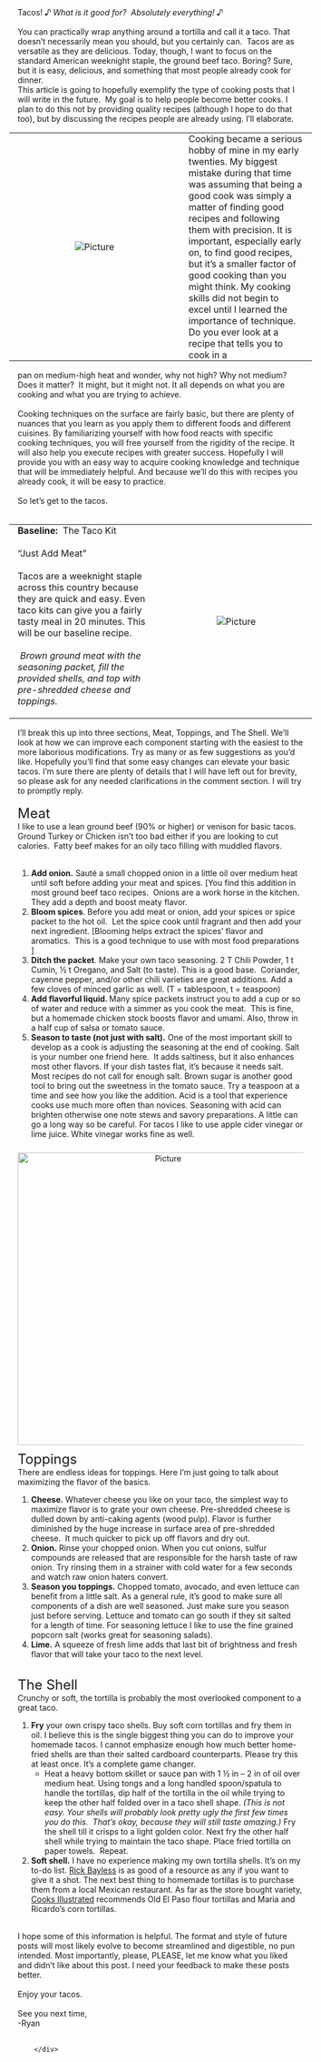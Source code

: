 ---
---

<div class="blog-content">
				<div class="paragraph" style="text-align:left;">Tacos! <em>&#9834; What is it good for?&nbsp; Absolutely everything! </em><em>&#9834;</em>&nbsp;<br />&#8203;<br />You can practically wrap anything around a tortilla and call it a taco. That doesn&rsquo;t necessarily mean you should, but you certainly can.&nbsp; Tacos are as versatile as they are delicious. Today, though, I want to focus on the standard American weeknight staple, the ground beef taco. Boring? Sure, but it is easy, delicious, and something that most people already cook for dinner.&nbsp; &nbsp;&nbsp;<br />This article is going to hopefully exemplify the type of cooking posts that I will write in the future.&nbsp; My goal is to help people become better cooks. I plan to do this not by providing quality recipes (although I hope to do that too), but by discussing the recipes people are already using. I&rsquo;ll elaborate.</div>  <div><div class="wsite-multicol"><div class="wsite-multicol-table-wrap" style="margin:0 -15px;"> 	<table class="wsite-multicol-table"> 		<tbody class="wsite-multicol-tbody"> 			<tr class="wsite-multicol-tr"> 				<td class="wsite-multicol-col" style="width:56.462585034014%; padding:0 15px;"> 					 						  <div><div class="wsite-image wsite-image-border-none " style="padding-top:10px;padding-bottom:10px;margin-left:0;margin-right:0;text-align:center"> <a> <img src="{{ site.url }}{{ site.baseurl }}/images/two-tacos.jpg" alt="Picture" style="width:auto;max-width:100%" /> </a> <div style="display:block;font-size:90%"></div> </div></div>   					 				</td>				<td class="wsite-multicol-col" style="width:43.537414965986%; padding:0 15px;"> 					 						  <div class="paragraph" style="text-align:left;">&#8203;Cooking became a serious hobby of mine in my early twenties. My biggest mistake during that time was assuming that being a good cook was simply a matter of finding good recipes and following them with precision. It is important, especially early on, to find good recipes, but it&rsquo;s a smaller factor of good cooking than you might think. My cooking skills did not begin to excel until I learned the importance of technique. Do you ever look at a recipe that tells you to cook in a&nbsp;</div>   					 				</td>			</tr> 		</tbody> 	</table> </div></div></div>  <div class="paragraph" style="text-align:left;"><span>pan on medium-high heat and wonder, why not high? Why not medium? Does it matter?&nbsp; It might, but it might not. It all depends on what you are cooking and what you are trying to achieve. &nbsp;</span><br /><br />&#8203;Cooking techniques on the surface are fairly basic, but there are plenty of nuances that you learn as you apply them to different foods and different cuisines. By familiarizing yourself with how food reacts with specific cooking techniques, you will free yourself from the rigidity of the recipe. It will also help you execute recipes with greater success. Hopefully I will provide you with an easy way to acquire cooking knowledge and technique that will be immediately helpful. And because we&rsquo;ll do this with recipes you already cook, it will be easy to practice.<br />&#8203;<br />So let&rsquo;s get to the tacos.<br /><br /></div>  <div><div class="wsite-multicol"><div class="wsite-multicol-table-wrap" style="margin:0 -15px;"> 	<table class="wsite-multicol-table"> 		<tbody class="wsite-multicol-tbody"> 			<tr class="wsite-multicol-tr"> 				<td class="wsite-multicol-col" style="width:50%; padding:0 15px;"> 					 						  <div class="paragraph" style="text-align:left;"><strong>Baseline:</strong>&nbsp; The Taco Kit<br /><br />&ldquo;Just Add Meat&rdquo;&nbsp;<br /><br />Tacos are a weeknight staple across this country because they are quick and easy. Even taco kits can give you a fairly tasty meal in 20 minutes. This will be our baseline recipe.<br /><br /><em>&nbsp;Brown ground meat with the seasoning packet, fill the provided shells, and top with pre-shredded cheese and toppings. </em><br /><br /></div>   					 				</td>				<td class="wsite-multicol-col" style="width:50%; padding:0 15px;"> 					 						  <div><div class="wsite-image wsite-image-border-none " style="padding-top:10px;padding-bottom:10px;margin-left:0;margin-right:0;text-align:center"> <a> <img src="{{ site.url }}{{ site.baseurl }}/images/mexi-hat.png" alt="Picture" style="width:auto;max-width:100%" /> </a> <div style="display:block;font-size:90%"></div> </div></div>   					 				</td>			</tr> 		</tbody> 	</table> </div></div></div>  <div class="paragraph" style="text-align:left;"><span>I&rsquo;ll break this up into three sections, Meat, Toppings, and The Shell. We&rsquo;ll look at how we can improve each component starting with the easiest to the more laborious modifications. Try as many or as few suggestions as you&rsquo;d like. Hopefully you&rsquo;ll find that some easy changes can elevate your basic tacos. I&rsquo;m&nbsp;&#8203;sure there are plenty of details that I will have left out for brevity, so please ask for any needed clarifications in the comment section. I will try to promptly reply.</span></div>  <div class="paragraph" style="text-align:left;">&nbsp;<br /><font size="5">Meat</font><br />I like to use a lean ground beef (90% or higher) or venison for basic tacos.&nbsp; Ground Turkey or Chicken isn&rsquo;t too bad either if you are looking to cut calories.&nbsp; Fatty beef makes for an oily taco filling with muddled flavors.&nbsp;<br />&#8203;<ol><li><strong>Add onion.</strong> Saut&eacute; a small chopped onion in a little oil over medium heat until soft before adding your meat and spices. [You find this addition in most ground beef taco recipes.&nbsp; Onions are a work horse in the kitchen.&nbsp; They add a depth and boost meaty flavor.</li><li><strong>Bloom spices</strong>. Before you add meat or onion, add your spices or spice packet to the hot oil.&nbsp; Let the spice cook until fragrant and then add your next ingredient. [Blooming helps extract the spices&rsquo; flavor and aromatics.&nbsp; This is a good technique to use with most food preparations ]</li><li><strong>Ditch the packet</strong>. Make your own taco seasoning. 2 T Chili Powder, 1 t Cumin, &frac12; t Oregano, and Salt (to taste). This is a good base.&nbsp; Coriander, cayenne pepper, and/or other chili varieties are great additions. Add a few cloves of minced garlic as well. (T = tablespoon, t = teaspoon)</li><li><strong>Add flavorful liquid. </strong>Many spice packets instruct you to add a cup or so of water and reduce with a simmer as you cook the meat.&nbsp; This is fine, but a homemade chicken stock boosts flavor and umami. Also, throw in a half cup of salsa or tomato sauce.</li><li><strong>Season to taste (not just with salt).</strong> One of the most important skill to develop as a cook is adjusting the seasoning at the end of cooking. Salt is your number one friend here.&nbsp; It adds saltiness, but it also enhances most other flavors. If your dish tastes flat, it&rsquo;s because it needs salt. Most recipes do not call for enough salt. Brown sugar is another good tool to bring out the sweetness in the tomato sauce. Try a teaspoon at a time and see how you like the addition. Acid is a tool that experience cooks use much more often than novices. Seasoning with acid can brighten otherwise one note stews and savory preparations. A little can go a long way so be careful. For tacos I like to use apple cider vinegar or lime juice. White vinegar works fine as well.</li></ol></div>  <div><div class="wsite-image wsite-image-border-none " style="padding-top:10px;padding-bottom:10px;margin-left:0px;margin-right:0px;text-align:center"> <a> <img src="{{ site.url }}{{ site.baseurl }}/images/taco-toppings.jpg?515" alt="Picture" style="width:515;max-width:100%" /> </a> <div style="display:block;font-size:90%"></div> </div></div>  <div class="paragraph" style="text-align:left;"><font size="5">Toppings</font><br />There are endless ideas for toppings. Here I&rsquo;m just going to talk about maximizing the flavor of the basics.<ol><li><strong>Cheese.</strong> Whatever cheese you like on your taco, the simplest way to maximize flavor is to grate your own cheese. Pre-shredded cheese is dulled down by anti-caking agents (wood pulp). Flavor is further diminished by the huge increase in surface area of pre-shredded cheese.&nbsp; It much quicker to pick up off flavors and dry out.</li><li><strong>Onion.</strong> Rinse your chopped onion. When you cut onions, sulfur compounds are released that are responsible for the harsh taste of raw onion. Try rinsing them in a strainer with cold water for a few seconds and watch raw onion haters convert.</li><li><strong>Season you toppings.</strong> Chopped tomato, avocado, and even lettuce can benefit from a little salt. As a general rule, it&rsquo;s good to make sure all components of a dish are well seasoned. Just make sure you season just before serving. Lettuce and tomato can go south if they sit salted for a length of time. For seasoning lettuce I like to use the fine grained popcorn salt (works great for seasoning salads).</li><li><strong>Lime.</strong> A squeeze of fresh lime adds that last bit of brightness and fresh flavor that will take your taco to the next level.</li></ol></div>  <div class="paragraph" style="text-align:left;"><br /><font size="5">The Shell </font><br />Crunchy or soft, the tortilla is probably the most overlooked component to a great taco.<ol><li><strong>Fry</strong> your own crispy taco shells. Buy soft corn tortillas and fry them in oil. I believe this is the single biggest thing you can do to improve your homemade tacos. I cannot emphasize enough how much better home-fried shells are than their salted cardboard counterparts. Please try this at least once. It&rsquo;s a complete game changer.&nbsp;<br /><ul><li>Heat a heavy bottom skillet or sauce pan with 1 &frac12; in &ndash; 2 in of oil over medium heat. Using tongs and a long handled spoon/spatula to handle the tortillas, dip half of the tortilla in the oil while trying to keep the other half folded over in a taco shell shape. <em>(This is not easy. Your shells will probably look pretty ugly the first few times you do this.&nbsp; That&rsquo;s okay, because they will still taste amazing.)</em> Fry the shell till it crisps to a light golden color. Next fry the other half shell while trying to maintain the taco shape. Place fried tortilla on paper towels.&nbsp; Repeat.</li></ul></li><li><strong>Soft shell.</strong> I have no experience making my own tortilla shells. It&rsquo;s on my to-do list. <a href="http://www.rickbayless.com/recipe/flour-tortillas/">Rick Bayless</a> is as good of a resource as any if you want to give it a shot. The next best thing to homemade tortillas is to purchase them from a local Mexican restaurant. As far as the store bought variety, <a href="http://www.cooksillustrated.com/">Cooks Illustrated</a> recommends Old El Paso flour tortillas and Maria and Ricardo&rsquo;s corn tortillas.</li></ol>&nbsp;<br />I hope some of this information is helpful. The format and style of future posts will most likely evolve to become streamlined and digestible, no pun intended. Most importantly, please, PLEASE, let me know what you liked and didn&rsquo;t like about this post. I need your feedback to make these posts better.<br /><br />Enjoy your tacos.<br />&#8203;<br />See you next time,<br />-Ryan<br /><br /></div>

		</div>
